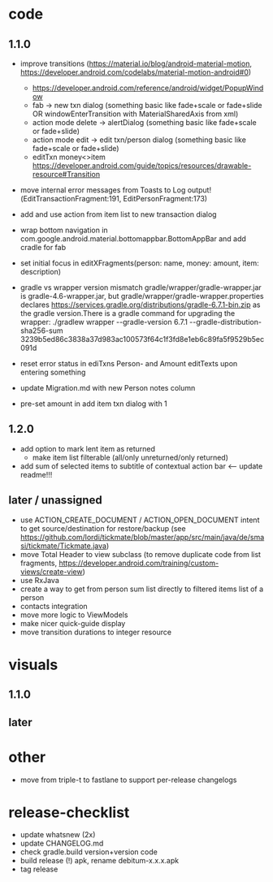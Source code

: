 # code
## 1.1.0
- improve transitions (https://material.io/blog/android-material-motion, https://developer.android.com/codelabs/material-motion-android#0)
  - https://developer.android.com/reference/android/widget/PopupWindow
  - fab -> new txn dialog (something basic like fade+scale or fade+slide OR windowEnterTransition with MaterialSharedAxis from xml)
  - action mode delete -> alertDialog (something basic like fade+scale or fade+slide)
  - action mode edit -> edit txn/person dialog (something basic like fade+scale or fade+slide)
  - editTxn money<>item https://developer.android.com/guide/topics/resources/drawable-resource#Transition
  
- move internal error messages from Toasts to Log output!(EditTransactionFragment:191, EditPersonFragment:173)
- add and use action from item list to new transaction dialog
- wrap bottom navigation in com.google.android.material.bottomappbar.BottomAppBar and add cradle for fab
- set initial focus in editXFragments(person: name, money: amount, item: description)
- gradle vs wrapper version mismatch gradle/wrapper/gradle-wrapper.jar is gradle-4.6-wrapper.jar, but gradle/wrapper/gradle-wrapper.properties declares https://services.gradle.org/distributions/gradle-6.7.1-bin.zip as the gradle version.There is a gradle command for upgrading the wrapper: ./gradlew wrapper --gradle-version 6.7.1 --gradle-distribution-sha256-sum 3239b5ed86c3838a37d983ac100573f64c1f3fd8e1eb6c89fa5f9529b5ec091d
- reset error status in ediTxns Person- and Amount editTexts upon entering something
- update Migration.md with new Person notes column
- pre-set amount in add item txn dialog with 1

## 1.2.0
- add option to mark lent item as returned
  - make item list filterable (all/only unreturned/only returned)
- add sum of selected items to subtitle of contextual action bar <-- update readme!!!
  
## later / unassigned
- use ACTION_CREATE_DOCUMENT / ACTION_OPEN_DOCUMENT intent to get source/destination for restore/backup (see https://github.com/lordi/tickmate/blob/master/app/src/main/java/de/smasi/tickmate/Tickmate.java)
- move Total Header to view subclass (to remove duplicate code from list fragments, https://developer.android.com/training/custom-views/create-view)
- use RxJava
- create a way to get from person sum list directly to filtered items list of a person
- contacts integration
- move more logic to ViewModels
- make nicer quick-guide display
- move transition durations to integer resource

# visuals
## 1.1.0
## later

# other
- move from triple-t to fastlane  to support per-release changelogs


# release-checklist
- update whatsnew (2x)
- update CHANGELOG.md
- check gradle.build version+version code
- build release (!) apk, rename debitum-x.x.x.apk
- tag release

